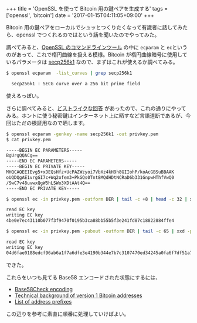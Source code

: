 +++
title = 'OpenSSL を使って Bitcoin 用の鍵ペアを生成する'
tags = ['openssl', 'bitcoin']
date = '2017-01-15T04:11:05+09:00'
+++

Bitcoin 用の鍵ペアをローカルでシュッとつくりたくなって有識者に話してみたら、openssl でつくれるのではという話を聞いたのでやってみた。

<!--more-->

調べてみると、[OpenSSL のコマンドラインツール](https://wiki.openssl.org/index.php/Command_Line_Elliptic_Curve_Operations) の中に `ecparam` と `ec`というのがあって、これで楕円曲線を扱える模様。Bitcoin が楕円曲線暗号に使用しているパラメータは [secp256k1](https://en.bitcoin.it/wiki/Secp256k1) なので、まずはこれが使えるか調べてみる。

``` sh
$ openssl ecparam  -list_curves | grep secp256k1
```

``` txt
  secp256k1 : SECG curve over a 256 bit prime field
```

使えるっぽい。

さらに調べてみると、[どストライクな回答](http://bitcoin.stackexchange.com/questions/5198/for-a-non-technical-person-how-do-i-generate-a-ecdsa-key-pair-easily) があったので、これの通りにやってみる。ホントに使う秘密鍵はインターネット上に晒すなど言語道断であるが、今回はただの検証用なので晒します。

``` sh
$ openssl ecparam -genkey -name secp256k1 -out privkey.pem
$ cat privkey.pem
```

``` txt
-----BEGIN EC PARAMETERS-----
BgUrgQQACg==
-----END EC PARAMETERS-----
-----BEGIN EC PRIVATE KEY-----
MHQCAQEEIEvg5+xDEQsHfz+UcPAZWzyoi7VbXz4kH9h8GIIohP/koAcGBSuBBAAK
oUQDQgAE1vrgGI7c+Wq2ofem3+PkGQs0Tnt8MQdHDtNCRaD6b331GnpwHThfVwQ0
/SwC7v48uvwxQgW5hLSWo3XDtAAt4Q==
-----END EC PRIVATE KEY-----
```

``` sh
$ openssl ec -in privkey.pem -outform DER | tail -c +8 | head -c 32 | xxd -p -c 32
```

``` txt
read EC key
writing EC key
4be0e7ec43110b077f3f9470f0195b3ca88bb55b5f3e241fd87c18822884ffe4
```

``` sh
$ openssl ec -in privkey.pem -pubout -outform DER | tail -c 65 | xxd -p -c 65
```

``` txt
read EC key
writing EC key
04d6fae0188edcf96ab6a1f7a6dfe3e4190b344e7b7c3107470ed34245a0fa6f7df51a7a701d385f570434fd2c02eefe3cbafc314205b984b496a375c3b4002de1
```

できた。

これらをいつも見てる Base58 エンコードされた状態にするには、

- [Base58Check encoding](https://en.bitcoin.it/wiki/Base58Check_encoding)
- [Technical background of version 1 Bitcoin addresses](https://en.bitcoin.it/wiki/Technical_background_of_version_1_Bitcoin_addresses)
- [List of address prefixes](https://en.bitcoin.it/wiki/List_of_address_prefixes)

この辺りを参考に素直に順番に処理していけばよい。
